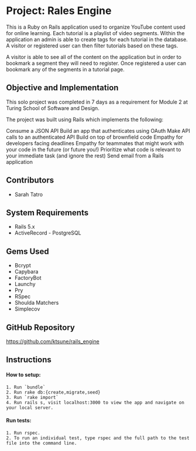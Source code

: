 # Project: Rales Engine 

This is a Ruby on Rails application used to organize YouTube content used for online learning. Each tutorial is a playlist of video segments. Within the application an admin is able to create tags for each tutorial in the database. A visitor or registered user can then filter tutorials based on these tags.

A visitor is able to see all of the content on the application but in order to bookmark a segment they will need to register. Once registered a user can bookmark any of the segments in a tutorial page.

## Objective and Implementation 
This solo project was completed in 7 days as a requirement for Module 2 at Turing School of Software and Design.

The project was built using Rails which implements the following:

Consume a JSON API
Build an app that authenticates using OAuth
Make API calls to an authenticated API
Build on top of brownfield code
Empathy for developers facing deadlines
Empathy for teammates that might work with your code in the future (or future you!)
Prioritize what code is relevant to your immediate task (and ignore the rest)
Send email from a Rails application

## Contributors
- Sarah Tatro

## System Requirements
- Rails 5.x
- ActiveRecord - PostgreSQL

## Gems Used
- Bcrypt
- Capybara
- FactoryBot
- Launchy
- Pry
- RSpec
- Shoulda Matchers
- Simplecov

## GitHub Repository
https://github.com/ktsune/rails_engine

## Instructions

#### How to setup:
    1. Run `bundle`
    2. Run rake db:{create,migrate,seed}
    3. Run `rake import`
    4. Run rails s, visit localhost:3000 to view the app and navigate on your local server.
#### Run tests:
    1. Run rspec.
    2. To run an individual test, type rspec and the full path to the test file into the command line.
